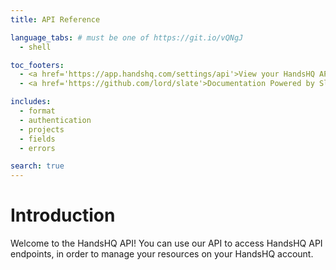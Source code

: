 ```yaml
---
title: API Reference

language_tabs: # must be one of https://git.io/vQNgJ
  - shell

toc_footers:
  - <a href='https://app.handshq.com/settings/api'>View your HandsHQ API settings</a>
  - <a href='https://github.com/lord/slate'>Documentation Powered by Slate</a>

includes:
  - format
  - authentication
  - projects
  - fields
  - errors

search: true
---
```


# Introduction

Welcome to the HandsHQ API! You can use our API to access HandsHQ API endpoints, in order to manage your resources on your HandsHQ account.
